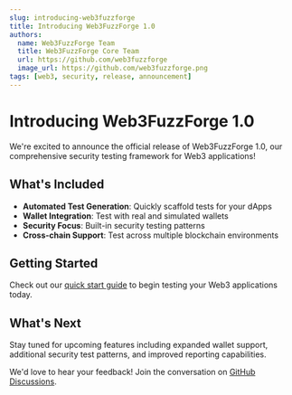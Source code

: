 ```yaml
---
slug: introducing-web3fuzzforge
title: Introducing Web3FuzzForge 1.0
authors:
  name: Web3FuzzForge Team
  title: Web3FuzzForge Core Team
  url: https://github.com/web3fuzzforge
  image_url: https://github.com/web3fuzzforge.png
tags: [web3, security, release, announcement]
---
```


# Introducing Web3FuzzForge 1.0

We're excited to announce the official release of Web3FuzzForge 1.0, our comprehensive security testing framework for Web3 applications!

## What's Included

- **Automated Test Generation**: Quickly scaffold tests for your dApps
- **Wallet Integration**: Test with real and simulated wallets
- **Security Focus**: Built-in security testing patterns
- **Cross-chain Support**: Test across multiple blockchain environments

## Getting Started

Check out our [quick start guide](/docs/quickstart) to begin testing your Web3 applications today.

## What's Next

Stay tuned for upcoming features including expanded wallet support, additional security test patterns, and improved reporting capabilities.

We'd love to hear your feedback! Join the conversation on [GitHub Discussions](https://github.com/web3fuzzforge/web3-security-test-kit/discussions). 